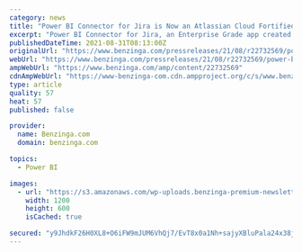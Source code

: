 ```yaml
---
category: news
title: "Power BI Connector for Jira is Now an Atlassian Cloud Fortified App"
excerpt: "Power BI Connector for Jira, an Enterprise Grade app created by Ukraine-based software development team Alpha Serve, got the status of an Atlassian Cloud Fortified app. Mykolaiv, Ukraine August 31, 2021 --(PR.com)-- Cloud Fortified Apps is the Atlassian ..."
publishedDateTime: 2021-08-31T08:13:00Z
originalUrl: "https://www.benzinga.com/pressreleases/21/08/r22732569/power-bi-connector-for-jira-is-now-an-atlassian-cloud-fortified-app"
webUrl: "https://www.benzinga.com/pressreleases/21/08/r22732569/power-bi-connector-for-jira-is-now-an-atlassian-cloud-fortified-app"
ampWebUrl: "https://www.benzinga.com/amp/content/22732569"
cdnAmpWebUrl: "https://www-benzinga-com.cdn.ampproject.org/c/s/www.benzinga.com/amp/content/22732569"
type: article
quality: 57
heat: 57
published: false

provider:
  name: Benzinga.com
  domain: benzinga.com

topics:
  - Power BI

images:
  - url: "https://s3.amazonaws.com/wp-uploads.benzinga-premium-newsletters.prod/uploads/2021/07/15155841/Options-Trades-Feb-3-2021-5-1.png"
    width: 1200
    height: 600
    isCached: true

secured: "y9JhdkF26H0XL8+O6iFW9mJUM6VhQj7/EvT8x0a1Nh+sajyXBluPala24x38jqMmsIDgh3fKUQ9Z3sfX362WF17cW6nIjeuqLqidiVjUe/VVklArhBQrN+IKC7xs84M2EkyntAy7ZKwYSqXizq9TGxYtegG57Q48nz+3gCEImZh/65TERIVPzrTSaSjRjtHakK6hcNKH/JtW7C2j1fjmW01v78bn741nPRphpDjPQAl1m5cA7vJCeIqq6JbBJhMOENSJdgg3kKCEBrePcJuqROYNUFy1UiDMmgI/XTGnI74QmXdxIn+ux+fTQNTBt0SvtQa1+fkve606YdAC/dYLOOqD8pqScM6CuMCwlZyFWdM=;OIcctYBGCp+gvYZk+7JNDQ=="
---
```


